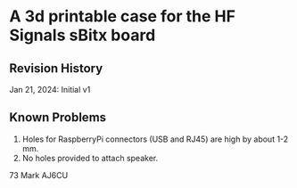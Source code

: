 # A 3d printable case for the HF Signals sBitx board

## Revision History
Jan 21, 2024:	Initial v1

## Known Problems
1. Holes for RaspberryPi connectors (USB and RJ45) are high by about 1-2 mm. 
2. No holes provided to attach speaker.


73
Mark
AJ6CU
